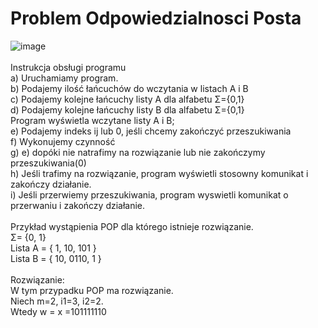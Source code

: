 # Problem Odpowiedzialnosci Posta
![image](https://user-images.githubusercontent.com/46067911/165527921-74ab2289-5600-466e-99e3-0434ad26ac12.png)<br />
<br />
Instrukcja obsługi programu<br />
a)	Uruchamiamy program. <br />
b)	Podajemy ilość łańcuchów do wczytania w listach A i B<br />
c)	Podajemy kolejne łańcuchy listy A dla alfabetu Σ={0,1}<br />
d)	Podajemy kolejne łańcuchy listy B dla alfabetu Σ={0,1}<br />
Program wyświetla wczytane listy A i B;<br />
e)	Podajemy indeks ij lub 0, jeśli chcemy zakończyć przeszukiwania<br />
f)	Wykonujemy czynność<br />
g)	 e) dopóki nie natrafimy na rozwiązanie lub nie zakończymy przeszukiwania(0)<br />
h)	Jeśli trafimy na rozwiązanie, program wyświetli stosowny komunikat i zakończy działanie.<br />
i)	Jeśli przerwiemy przeszukiwania, program wyswietli komunikat o przerwaniu i zakończy działanie.<br />
<br />
Przykład wystąpienia POP dla którego istnieje rozwiązanie.<br />
Σ= {0, 1}<br />
Lista A =  { 1, 10, 101 }<br />
Lista B =  { 10, 0110, 1 }<br />
<br />
Rozwiązanie:<br />
W tym przypadku POP ma rozwiązanie. <br />
Niech m=2, i1=3, i2=2. <br />
Wtedy w = x =101111110<br />
